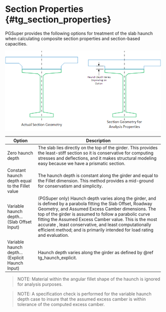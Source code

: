 Section Properties {#tg_section_properties}
======================================
PGSuper provides the following options for treatment of the slab haunch when calculating composite section properties and section-based capacities.

![](CompositeProperties.gif)

Option | Description
-------|------------
Zero haunch depth | The slab lies directly on the top of the girder. This provides the least-stiff section so it is conservative for computing stresses and deflections, and it makes structural modeling easy because we have a prismatic section.
Constant haunch depth equal to the Fillet value | The haunch depth is constant along the girder and equal to the Fillet dimension. This method provides a mid-ground for conservatism and simplicity.
Variable haunch depth... (Slab Offset Input) | (PGSuper only) Haunch depth varies along the girder, and is defined by a parabola fitting the Slab Offset, Roadway Geometry, and Assumed Excess Camber dimensions. The top of the girder is assumed to follow a parabolic curve fitting the Assumed Excess Camber value. This is the most accurate , least conservative, and least computationally efficient method; and is primarily intended for load rating and evaluation.
Variable haunch depth... (Explicit Haunch Input) | Haunch depth varies along the girder as defined by @ref tg_haunch_explicit.

> NOTE: Material within the angular fillet shape of the haunch is ignored for analysis purposes.

> NOTE: A specification check is performed for the variable haunch depth case to insure that the assumed excess camber is within tolerance of the computed excess camber. 

 


